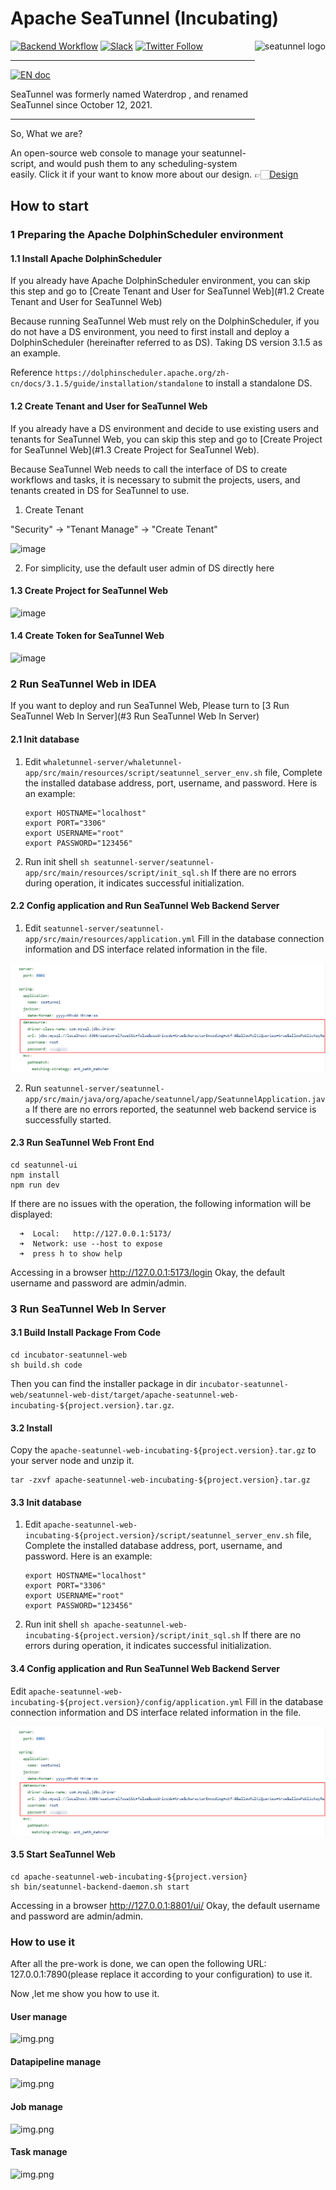 # Apache SeaTunnel (Incubating)

<img src="https://seatunnel.apache.org/image/logo.png" alt="seatunnel logo" height="200px" align="right" />

[![Backend Workflow](https://github.com/apache/incubator-seatunnel/actions/workflows/backend.yml/badge.svg?branch=dev)](https://github.com/apache/incubator-seatunnel/actions/workflows/backend.yml)
[![Slack](https://img.shields.io/badge/slack-%23seatunnel-4f8eba?logo=slack)](https://join.slack.com/t/apacheseatunnel/shared_invite/zt-123jmewxe-RjB_DW3M3gV~xL91pZ0oVQ)
[![Twitter Follow](https://img.shields.io/twitter/follow/ASFSeaTunnel.svg?label=Follow&logo=twitter)](https://twitter.com/ASFSeaTunnel)

---
[![EN doc](https://img.shields.io/badge/document-English-blue.svg)](README.md)

SeaTunnel was formerly named Waterdrop , and renamed SeaTunnel since October 12, 2021.

---

So, What we are?

An open-source web console to manage your seatunnel-script, and would push them to any scheduling-system easily.
Click it if your want to know more about our design. 👉🏻[Design](https://github.com/apache/incubator-seatunnel/issues/1947)


## How to start

### 1 Preparing the Apache DolphinScheduler environment

#### 1.1 Install Apache DolphinScheduler

If you already have Apache DolphinScheduler environment, you can skip this step and go to [Create Tenant and User for SeaTunnel Web](#1.2 Create Tenant and User for SeaTunnel Web)

Because running SeaTunnel Web must rely on the DolphinScheduler, if you do not have a DS environment, you need to first install and deploy a DolphinScheduler (hereinafter referred to as DS). Taking DS version 3.1.5 as an example.

Reference `https://dolphinscheduler.apache.org/zh-cn/docs/3.1.5/guide/installation/standalone` to install a standalone DS.

#### 1.2 Create Tenant and User for SeaTunnel Web

If you already have a DS environment and decide to use existing users and tenants for SeaTunnel Web, you can skip this step and go to [Create Project for SeaTunnel Web](#1.3 Create Project for SeaTunnel Web).

Because SeaTunnel Web needs to call the interface of DS to create workflows and tasks, it is necessary to submit the projects, users, and tenants created in DS for SeaTunnel to use.

1. Create Tenant

"Security" -> "Tenant Manage" -> "Create Tenant"

![image](docs/images/ds_create_tenant.png)

2. For simplicity, use the default user admin of DS directly here

#### 1.3 Create Project for SeaTunnel Web

![image](docs/images/ds_create_project.png)

#### 1.4 Create Token for SeaTunnel Web

![image](docs/images/ds_create_token.png)

### 2 Run SeaTunnel Web in IDEA

If you want to deploy and run SeaTunnel Web, Please turn to [3 Run SeaTunnel Web In Server](#3 Run SeaTunnel Web In Server)

#### 2.1 Init database 

1. Edit `whaletunnel-server/whaletunnel-app/src/main/resources/script/seatunnel_server_env.sh` file, Complete the installed database address, port, username, and password. Here is an example:

    ```
    export HOSTNAME="localhost"
    export PORT="3306"
    export USERNAME="root"
    export PASSWORD="123456"
    ```
2. Run init shell `sh seatunnel-server/seatunnel-app/src/main/resources/script/init_sql.sh` If there are no errors during operation, it indicates successful initialization.

#### 2.2 Config application and Run SeaTunnel Web Backend Server

1. Edit `seatunnel-server/seatunnel-app/src/main/resources/application.yml` Fill in the database connection information and DS interface related information in the file.

![image](docs/images/application_config.png)

2. Run `seatunnel-server/seatunnel-app/src/main/java/org/apache/seatunnel/app/SeatunnelApplication.java` If there are no errors reported, the seatunnel web backend service is successfully started.

#### 2.3 Run SeaTunnel Web Front End

```
cd seatunnel-ui
npm install
npm run dev

```

If there are no issues with the operation, the following information will be displayed:

```
  ➜  Local:   http://127.0.0.1:5173/
  ➜  Network: use --host to expose
  ➜  press h to show help

```

Accessing in a browser http://127.0.0.1:5173/login Okay, the default username and password are admin/admin.

### 3 Run SeaTunnel Web In Server

#### 3.1 Build Install Package From Code

```
cd incubator-seatunnel-web
sh build.sh code
```

Then you can find the installer package in dir `incubator-seatunnel-web/seatunnel-web-dist/target/apache-seatunnel-web-incubating-${project.version}.tar.gz`.

#### 3.2 Install

Copy the `apache-seatunnel-web-incubating-${project.version}.tar.gz` to your server node and unzip it.

```shell
tar -zxvf apache-seatunnel-web-incubating-${project.version}.tar.gz
```

#### 3.3 Init database

1. Edit `apache-seatunnel-web-incubating-${project.version}/script/seatunnel_server_env.sh` file, Complete the installed database address, port, username, and password. Here is an example:

    ```
    export HOSTNAME="localhost"
    export PORT="3306"
    export USERNAME="root"
    export PASSWORD="123456"
    ```
2. Run init shell `sh apache-seatunnel-web-incubating-${project.version}/script/init_sql.sh` If there are no errors during operation, it indicates successful initialization.

#### 3.4 Config application and Run SeaTunnel Web Backend Server

Edit `apache-seatunnel-web-incubating-${project.version}/config/application.yml` Fill in the database connection information and DS interface related information in the file.

![image](docs/images/application_config.png)

#### 3.5 Start SeaTunnel Web

```shell
cd apache-seatunnel-web-incubating-${project.version}
sh bin/seatunnel-backend-daemon.sh start
```

Accessing in a browser http://127.0.0.1:8801/ui/ Okay, the default username and password are admin/admin.

### How to use it

After all the pre-work is done, we can open the following URL: 127.0.0.1:7890(please replace it according to your configuration) to use it.

Now ,let me show you how to use it.

#### User manage

![img.png](docs/images/user.png)

#### Datapipeline manage

![img.png](docs/images/datapipeline.png)

#### Job manage
![img.png](docs/images/job.png)

#### Task manage
![img.png](task.png)